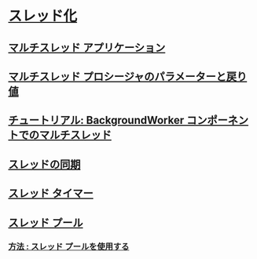 # [スレッド化](index.md)
## [マルチスレッド アプリケーション](multithreaded-applications.md)
## [マルチスレッド プロシージャのパラメーターと戻り値](parameters-and-return-values-for-multithreaded-procedures.md)
## [チュートリアル: BackgroundWorker コンポーネントでのマルチスレッド](walkthrough-multithreading-with-the-backgroundworker-component.md)
## [スレッドの同期](thread-synchronization.md)
## [スレッド タイマー](thread-timers.md)
## [スレッド プール](thread-pooling.md)
### [方法 : スレッド プールを使用する](how-to-use-a-thread-pool.md)
